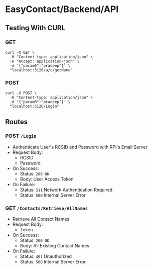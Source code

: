# EasyContact/Backend/API
## Testing With CURL
### GET
```
curl -X GET \
  -H "Content-type: application/json" \
  -H "Accept: application/json" \
  -d '{"param0":"pradeep"}' \
  "localhost:3126/a/c/getName"
```
### POST
```
curl -X POST \
  -H "Content-type: application/json" \
  -d '{"param0":"pradeep"}' \
  "localhost:3126/Login"
```
## Routes
### **POST** `/Login`
- Authenticate User's RCSID and Password with RPI's Email Server
- Request Body:
  - RCSID
  - Password
- On Success:
  - Status: `200 OK`
  - Body: User Access Token
- On Failure: 
  - Status: `511` Network Authentication Required
  - Status: `500` Internal Server Error
### **GET** `/Contacts/Retrieve/AllNames`
- Retrieve All Contact Names
- Request Body:
  - Token
- On Success:
  - Status: `200 OK`
  - Body: All Existing Contact Names
- On Failure: 
  - Status: `401` Unauthorized
  - Status: `500` Internal Server Error
